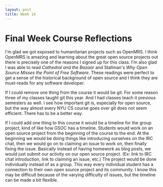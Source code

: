 ```yaml
---
layout: post
title: Week 14
---
```


# Final Week Course Reflections

I'm glad we got exposed to humanitarian projects such as OpenMRS. I think OpenMRS is amazing and learning about the great open source projects out there is precisely one of the reasons I signed up for this class. I'm also glad I was able to read *Cathedral and the Bazaar* and Stallman's *Why Open Source Misses the Point of Free Software*. These readings were perfect to get a sense of the historical background of open source and I think they are must-reads for any software developer. 

If I could remove one thing from the course it would be git. For some reason three of my classes taught git this year. And I had classes teach it previous semesters as well. I see how important git is, especially for open source, but the way almost every NYU CS course goes over git does not seem efficient. There has to be a better way.

If I could add one thing to this course it would be a timeline for the group project, kind of like how GSOC has a timeline. Students would work on an open source project from the beginning of the course to the end. At the beginning we would be doing things like introducing ourselves on the IRC chat, then we would go on to claiming an issue to work on, then finally fixing the issue. Basically instead of having homework as blog posts, we would just submit our activity on our open source project. (Ex: link to IRC chat introduction, link to claiming an issue, etc.) The project would be done individually instead of as a group. This way every individual student has a connection to their own open source project and its community. I know this may be difficult because of the varying difficulty of issues, but the timeline can be made a bit flexible.
